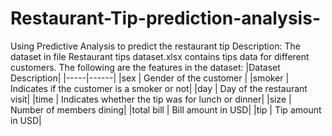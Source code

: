 # Restaurant-Tip-prediction-analysis-
Using Predictive Analysis to predict the restaurant tip
Description:
The dataset in file Restaurant tips dataset.xlsx contains tips data for different customers. The following are the features in the dataset:
|Dataset Description|
|-----|------|
|sex |	Gender of the customer |
|smoker |	Indicates if the customer is a smoker or not|
|day | Day of the restaurant visit|
|time	| Indicates whether the tip was for lunch or dinner|
|size |	Number of members dining|
|total bill |	Bill amount in USD|
|tip | Tip amount in USD|
